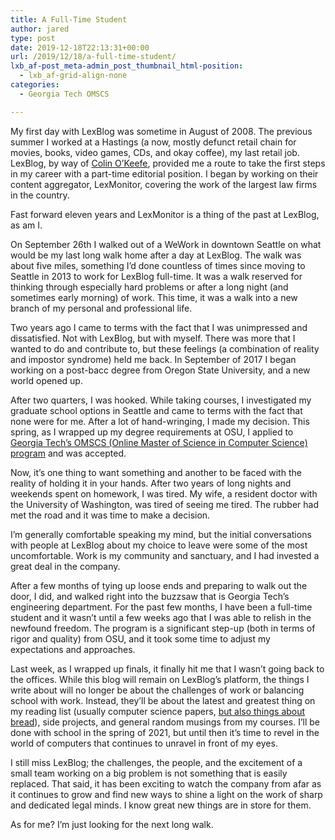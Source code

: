 ```yaml
---
title: A Full-Time Student
author: jared
type: post
date: 2019-12-18T22:13:31+00:00
url: /2019/12/18/a-full-time-student/
lxb_af-post_meta-admin_post_thumbnail_html-position:
  - lxb_af-grid-align-none
categories:
  - Georgia Tech OMSCS

---
```

My first day with LexBlog was sometime in August of 2008. The previous summer I worked at a Hastings (a now, mostly defunct retail chain for movies, books, video games, CDs, and okay coffee), my last retail job. LexBlog, by way of [Colin O&#8217;Keefe][1], provided me a route to take the first steps in my career with a part-time editorial position. I began by working on their content aggregator, LexMonitor, covering the work of the largest law firms in the country.

Fast forward eleven years and LexMonitor is a thing of the past at LexBlog, as am I.

On September 26th I walked out of a WeWork in downtown Seattle on what would be my last long walk home after a day at LexBlog. The walk was about five miles, something I&#8217;d done countless of times since moving to Seattle in 2013 to work for LexBlog full-time. It was a walk reserved for thinking through especially hard problems or after a long night (and sometimes early morning) of work. This time, it was a walk into a new branch of my personal and professional life.

<!--more-->

Two years ago I came to terms with the fact that I was unimpressed and dissatisfied. Not with LexBlog, but with myself. There was more that I wanted to do and contribute to, but these feelings (a combination of reality and impostor syndrome) held me back. In September of 2017 I began working on a post-bacc degree from Oregon State University, and a new world opened up.

After two quarters, I was hooked. While taking courses, I investigated my graduate school options in Seattle and came to terms with the fact that none were for me. After a lot of hand-wringing, I made my decision. This spring, as I wrapped up my degree requirements at OSU, I applied to [Georgia Tech&#8217;s OMSCS (Online Master of Science in Computer Science) program][2] and was accepted.

Now, it&#8217;s one thing to want something and another to be faced with the reality of holding it in your hands. After two years of long nights and weekends spent on homework, I was tired. My wife, a resident doctor with the University of Washington, was tired of seeing me tired. The rubber had met the road and it was time to make a decision.

I&#8217;m generally comfortable speaking my mind, but the initial conversations with people at LexBlog about my choice to leave were some of the most uncomfortable. Work is my community and sanctuary, and I had invested a great deal in the company.

After a few months of tying up loose ends and preparing to walk out the door, I did, and walked right into the buzzsaw that is Georgia Tech&#8217;s engineering department. For the past few months, I have been a full-time student and it wasn&#8217;t until a few weeks ago that I was able to relish in the newfound freedom. The program is a significant step-up (both in terms of rigor and quality) from OSU, and it took some time to adjust my expectations and approaches.

Last week, as I wrapped up finals, it finally hit me that I wasn&#8217;t going back to the offices. While this blog will remain on LexBlog&#8217;s platform, the things I write about will no longer be about the challenges of work or balancing school with work. Instead, they&#8217;ll be about the latest and greatest thing on my reading list (usually computer science papers, [but also things about bread][3]), side projects, and general random musings from my courses. I&#8217;ll be done with school in the spring of 2021, but until then it&#8217;s time to revel in the world of computers that continues to unravel in front of my eyes.

I still miss LexBlog; the challenges, the people, and the excitement of a small team working on a big problem is not something that is easily replaced. That said, it has been exciting to watch the company from afar as it continues to grow and find new ways to shine a light on the work of sharp and dedicated legal minds. I know great new things are in store for them.

As for me? I&#8217;m just looking for the next long walk.

 [1]: https://twitter.com/colinokeefe
 [2]: http://www.omscs.gatech.edu/home
 [3]: https://www.amazon.com/Tartine-Bread-Chad-Robertson/dp/0811870413/